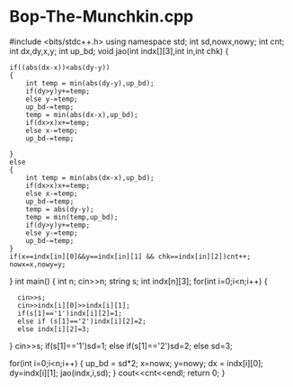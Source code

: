 # Bop-The-Munchkin.cpp
#include <bits/stdc++.h>
using namespace std;
int sd,nowx,nowy;
int cnt;
int dx,dy,x,y;
int up_bd;
void jao(int indx[][3],int in,int chk)
{

    if((abs(dx-x))<abs(dy-y))
    {
        int temp = min(abs(dy-y),up_bd);
        if(dy>y)y+=temp;
        else y-=temp;
        up_bd-=temp;
        temp = min(abs(dx-x),up_bd);
        if(dx>x)x+=temp;
        else x-=temp;
        up_bd-=temp;

    }
    else
    {
        int temp = min(abs(dx-x),up_bd);
        if(dx>x)x+=temp;
        else x-=temp;
        up_bd-=temp;
        temp = abs(dy-y);
        temp = min(temp,up_bd);
        if(dy>y)y+=temp;
        else y-=temp;
        up_bd-=temp;
    }
    if(x==indx[in][0]&&y==indx[in][1] && chk==indx[in][2])cnt++;
    nowx=x,nowy=y;

}
int main()
{
  int n;
  cin>>n;
  string s;
  int indx[n][3];
  for(int i=0;i<n;i++)
  {

      cin>>s;
      cin>>indx[i][0]>>indx[i][1];
      if(s[1]=='1')indx[i][2]=1;
      else if (s[1]=='2')indx[i][2]=2;
      else indx[i][2]=3;
  }
  cin>>s;
  if(s[1]=='1')sd=1;
  else if(s[1]=='2')sd=2;
  else sd=3;

  for(int i=0;i<n;i++)
  {
    up_bd = sd*2;
    x=nowx;
    y=nowy;
    dx = indx[i][0];
    dy=indx[i][1];
    jao(indx,i,sd);
  }
  cout<<cnt<<endl;
  return 0;
}

